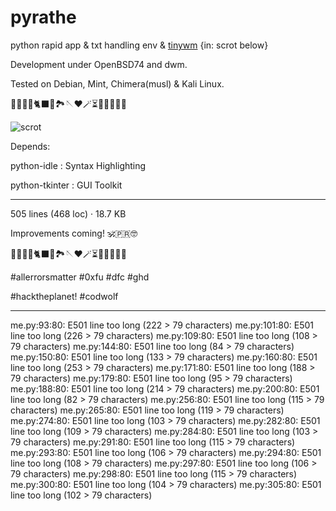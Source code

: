 # pyrathe
python rapid app &amp; txt handling env & [tinywm](https://www.github.com/hardkorebob/tinywm) {in: scrot below}

Development under OpenBSD74 and dwm.

Tested on Debian, Mint, Chimera(musl) & Kali Linux.

🐡🐧🐍🐚🐈‍⬛🦤🏞🪡♥️🪄⏳️🎲🎯🧩🏅🎉

![scrot](https://github.com/hardkorebob/pyrhate/blob/main/scrot.png)

Depends:
  
  python-idle : Syntax Highlighting
  
  python-tkinter : GUI Toolkit

---

505 lines (468 loc) · 18.7 KB

Improvements coming! 🕉🇵🇷🤓

🐡🐧🐍🐚🐈‍⬛🦤🏞🪡♥️🪄⏳️🎲🎯🧩🏅🎉

#allerrorsmatter #0xfu #dfc #ghd

#hacktheplanet! #codwolf

---

me.py:93:80: E501 line too long (222 > 79 characters)
me.py:101:80: E501 line too long (226 > 79 characters)
me.py:109:80: E501 line too long (108 > 79 characters)
me.py:144:80: E501 line too long (84 > 79 characters)
me.py:150:80: E501 line too long (133 > 79 characters)
me.py:160:80: E501 line too long (253 > 79 characters)
me.py:171:80: E501 line too long (188 > 79 characters)
me.py:179:80: E501 line too long (95 > 79 characters)
me.py:188:80: E501 line too long (214 > 79 characters)
me.py:200:80: E501 line too long (82 > 79 characters)
me.py:256:80: E501 line too long (115 > 79 characters)
me.py:265:80: E501 line too long (119 > 79 characters)
me.py:274:80: E501 line too long (103 > 79 characters)
me.py:282:80: E501 line too long (109 > 79 characters)
me.py:284:80: E501 line too long (103 > 79 characters)
me.py:291:80: E501 line too long (115 > 79 characters)
me.py:293:80: E501 line too long (106 > 79 characters)
me.py:294:80: E501 line too long (108 > 79 characters)
me.py:297:80: E501 line too long (106 > 79 characters)
me.py:298:80: E501 line too long (115 > 79 characters)
me.py:300:80: E501 line too long (104 > 79 characters)
me.py:305:80: E501 line too long (102 > 79 characters)
